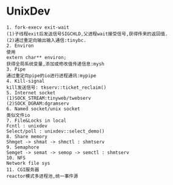 ﻿# UnixDev
	1. fork-execv exit-wait
	(1)子线程exit后发送信号SIGCHLD,父进程wait接受信号,获得传来的返回值.
	(2)通过重定向输出输入通信:tinybc.
	2. Environ
	使用
	extern char** environ;
	获得全局系统变量,添加或修改值传递信息:mysh
	3. Pipe
	通过重定向pipe的io进行进程通讯:mypipe
	4. Kill-signal
	kill发送信号: tkserv::ticket_reclaim()
	5. Internet socket
	(1)SOCK_STREAM:tinyweb/twebserv
	(2)SOCK_DGRAM:dgramserv
	6. Named socket/unix socket
	类似文件io
	7. File&Locks in local
	Fcntl : unixdev
	Select/poll : unixdev::select_demo()
	8. Share memory
	Shmget -> shmat -> shmctl : shmtserv
	9. Semaphore
	Semget -> semat -> semop -> semctl : shmtserv
	10. NFS
	Network file sys
	11. CGI服务器
	reactor模式多进程池,统一事件源
	
	
	

